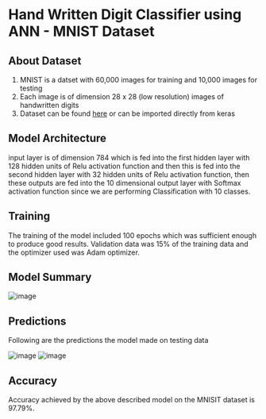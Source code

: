 # Hand Written Digit Classifier using ANN - MNIST Dataset
## About Dataset
1. MNIST is a datset with 60,000 images for training and 10,000 images for testing
2. Each image is of dimension 28 x 28 (low resolution)  images of handwritten digits
3. Dataset can be found  [here](https://www.kaggle.com/competitions/digit-recognizer/data) or can be imported directly from keras

## Model Architecture
 input layer is of dimension 784 which is fed into the first hidden layer with 128 hidden units of Relu activation function and then this is fed into the second hidden layer with 32 hidden units of Relu activation function, then these outputs are fed into the 10 dimensional output layer with Softmax activation function since we are performing Classification with 10 classes.

## Training
The training of the model included 100 epochs which was sufficient enough to produce good results. Validation data was 15% of the training data and the optimizer used was Adam optimizer.

## Model Summary
![image](https://user-images.githubusercontent.com/84556711/211181395-423a9037-2039-427e-90d3-7a97a45cf406.png)



## Predictions
Following are the predictions the model made on testing data

![image](https://user-images.githubusercontent.com/84556711/211181399-f7917348-b89a-4ec6-9131-b16dff8cbc99.png)
![image](https://user-images.githubusercontent.com/84556711/211181403-383c25e8-7682-4889-9b45-5360cc553f72.png)




## Accuracy
Accuracy achieved by the above described model on the MNISIT dataset is 97.79%.

